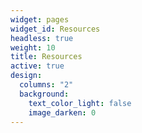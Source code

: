 ```yaml
---
widget: pages
widget_id: Resources
headless: true
weight: 10
title: Resources
active: true
design:
  columns: "2"
  background:
    text_color_light: false
    image_darken: 0
---
```

